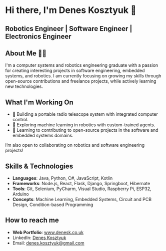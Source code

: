 # Hi there, I'm Denes Kosztyuk 👋

## Robotics Engineer | Software Engineer | Electronics Engineer

## About Me 👨‍🦰
I'm a computer systems and robotics engineering graduate with a passion for creating interesting projects in software engineering, embedded systems, and robotics.
I am currently focusing on growing my skills through open-source contributions and freelance projects, while actively learning new technologies.

## What I'm Working On
- 📡 Building a portable radio telescope system with integrated computer control.
- 🤖 Exploring machine learning in robotics with custom-trained agents.
- 🔧 Learning to contributing to open-source projects in the software and embedded systems domains.

I’m also open to collaborating on robotics and software engineering projects!

## Skills & Technologies
- **Languages**: Java, Python, C#, JavaScript, Kotlin
- **Frameworks**: Node.js, React, Flask, Django, Springboot, Hibernate
- **Tools**: Git, Selenium, PyCharm, Visual Studio, Raspberry Pi, ESP32, Arduino
- **Concepts**: Machine Learning, Embedded Systems, Circuit and PCB Design, Condition-based Programming

## How to reach me
- **Web Portfolio**: www.denesk.co.uk
- LinkedIn: [Denes Kosztyuk](https://www.linkedin.com/in/denes-kosztyuk-766889198/)
- Email: denes.kosztyuk@gmail.com



<!--
**deneskosztyuk/deneskosztyuk** is a ✨ _special_ ✨ repository because its `README.md` (this file) appears on your GitHub profile.

Here are some ideas to get you started:

- 🔭 I’m currently working on ...
- 🌱 I’m currently learning ...
- 👯 I’m looking to collaborate on ...
- 🤔 I’m looking for help with ...
- 💬 Ask me about ...
- 📫 How to reach me: ...
- 😄 Pronouns: ...
- ⚡ Fun fact: ...
-->

